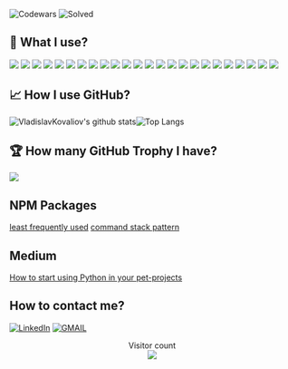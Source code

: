 ![Codewars](https://www.codewars.com/users/Vladislav/badges/micro) ![Solved](https://badges.peiyuan.ch/leetcode/vladislavkovaliov/solved)


## 🔧 What I use?
![](https://img.shields.io/badge/OS-Linux-informational?style=flat&logo=linux&logoColor=white&color=2bbc8a) ![](https://img.shields.io/badge/OS-MacOS-informational?style=flat&logo=macos&logoColor=white&color=2bbc8a) ![](https://img.shields.io/badge/Editor-WebStorm-informational?style=flat&logo=webstorm&logoColor=white&color=2bbc8a) ![](https://img.shields.io/badge/Code-Python-informational?style=flat&logo=python&logoColor=white&color=2bbc8a) ![](https://img.shields.io/badge/Code-Node-informational?style=flat&logo=node.js&logoColor=white&color=2bbc8a) ![](https://img.shields.io/badge/Code-JavaScript-informational?style=flat&logo=javascript&logoColor=white&color=2bbc8a) ![](https://img.shields.io/badge/Code-TypeScript-informational?style=flat&logo=typescript&logoColor=white&color=2bbc8a) ![](https://img.shields.io/badge/Code-Durt-informational?style=flat&logo=durt&logoColor=white&color=2bbc8a) ![](https://img.shields.io/badge/Mobile-Flutter-2bbc8a?style=flat&logoColor=white) ![](https://img.shields.io/badge/Code-WebGL-informational?style=flat&logo=webgl&logoColor=white&color=2bbc8a) ![](https://img.shields.io/badge/Code-React-informational?style=flat&logo=react&logoColor=white&color=2bbc8a) ![](https://img.shields.io/badge/Shell-Bash-informational?style=flat&logo=gnu-bash&logoColor=white&color=2bbc8a) ![](https://img.shields.io/badge/Tools-MongoDB-informational?style=flat&logo=mongodb&logoColor=white&color=2bbc8a) ![](https://img.shields.io/badge/Cloud-Digital_Ocean-informational?style=flat&logo=digitalocean&logoColor=white&color=2bbc8a) ![](https://img.shields.io/badge/Code-Raspberry-PI?style=flat&logo=raspberrypi&logoColor=white&color=2bbc8a) ![](https://img.shields.io/badge/Auto-Mazda-informational?style=flat&logo=mazda&logoColor=white&color=2bbc8a) ![](https://img.shields.io/badge/Music-Bose-info?style=flat&logo=bose&logoColor=white&color=2bbc8a) ![](https://img.shields.io/badge/Code-GitLab-informational?style=flat&logo=gitlab&logoColor=white&color=2bbc8a) ![](https://img.shields.io/badge/Code-Gulp-informational?style=flat&logo=gulp&logoColor=white&color=2bbc8a) ![](https://img.shields.io/badge/Code-iterm2-informational?style=flat&logo=iterm2&logoColor=white&color=2bbc8a) ![](https://img.shields.io/badge/Code-nestjs-informational?style=flat&logo=nestjs&logoColor=white&color=2bbc8a) ![](https://img.shields.io/badge/Games-Playstation_4-informational?style=flat&logo=playstation4&logoColor=white&color=2bbc8a) ![](https://img.shields.io/badge/Games-Playstation_5-informational?style=flat&logo=playstation5&logoColor=white&color=2bbc8a) ![](https://img.shields.io/badge/Games-Steam-informational?style=flat&logo=steam&logoColor=white&color=2bbc8a)


## &#x1f4c8; How I use GitHub?
![VladislavKovaliov's github stats](https://github-readme-stats.vercel.app/api?username=vladislavkovaliov&count_private=true&show_icons=true&theme=dark)![Top Langs](https://github-readme-stats.vercel.app/api/top-langs/?username=vladislavkovaliov&layout=compact&theme=dark)

## 🏆 How many GitHub Trophy I have?
![](https://github-profile-trophy.vercel.app/?username=vladislavkovaliov&no-frame=true&theme=monokai&row=1)

## NPM Packages
[least frequently used](https://www.npmjs.com/package/least-frequently-used)
[command stack pattern](https://www.npmjs.com/package/command-stack-pattern)

## Medium

[How to start using Python in your pet-projects](https://v-v-kovaliov.medium.com/how-to-start-use-python-in-yours-pet-projects-1f56a461a2b1)


## How to contact me?
[![LinkedIn](https://img.shields.io/badge/LinkedIn-0077B5?style=for-the-badge&logo=linkedin&logoColor=black)](https://www.linkedin.com/in/vladislav-kovaliov/) [![GMAIL](https://img.shields.io/badge/Gmail-D14836?style=for-the-badge&logo=gmail&logoColor=white)](mailto:v.v.kovaliov@gmail.com)



<p align="center"> 
  <div align="center">Visitor count</div>
  <div align="center">
    <img src="https://profile-counter.glitch.me/vladislavkovaliov/count.svg"/>
  </div> 
</p>

